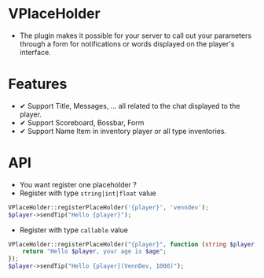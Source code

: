 # VPlaceHolder
- The plugin makes it possible for your server to call out your parameters through a form for notifications or words displayed on the player's interface.

# Features
- ✔ Support Title, Messages, ... all related to the chat displayed to the player.
- ✔ Support Scoreboard, Bossbar, Form
- ✔ Support Name Item in inventory player or all type inventories.

# API
- You want register one placeholder ?
- Register with type `string|int|float` value
```php
VPlaceHolder::registerPlaceHolder('{player}', 'venndev');
$player->sendTip("Hello {player}");
```
- Register with type `callable` value
```php
VPlaceHolder::registerPlaceHolder("{player}", function (string $player, int $age) {
    return "Hello $player, your age is $age";
});
$player->sendTip("Hello {player}(VennDev, 1000)");
```
